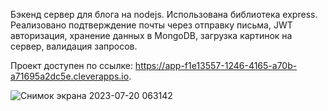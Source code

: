 Бэкенд сервер для блога на nodejs. Использована библиотека express. Реализовано подтверждение почты через отправку письма, JWT авторизация, хранение данных в MongoDB, загрузка картинок на сервер, валидация запросов. 

Проект доступен по ссылке: https://app-f1e13557-1246-4165-a70b-a71695a2dc5e.cleverapps.io.

![Снимок экрана 2023-07-20 063142](https://github.com/SergeiKazanin/blogBack/assets/105712313/c4639526-d4e9-42f8-9535-0d3e6f989eff)
